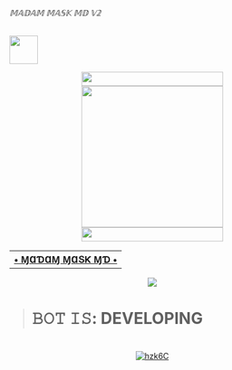 ###### 𝕄𝔸𝔻𝔸𝕄 𝕄𝔸𝕊𝕂 𝕄𝔻 𝕍𝟚

<p align="left">
  <a href="https://github.com/MADAM-MASK-OFFICIAL/MADAM-MASK-MD-V2"><img src="http://readme-typing-svg.herokuapp.com?font=Arial+black&color=DCC12E&lines=MADAM+MASK+MD+BOT;+BY+MADAM+MASK+TEAM...%F0%9F%91%8B" height="50px"
</p>
    
<div align='center'>
<a href="https://github.com/MADAM-MASK-OFFICIAL"><img src="https://graph.org/file/1e3128294af46f23ddf34.gif" width="250" height="25">
</div>

<div align='center'>
<a href="https://github.com/MADAM-MASK-OFFICIAL/MADAM-MASK-MD-V2"><img src="https://i.ibb.co/PFdnLRq/replicate-prediction-b4ajl4bbgqg534z3xurddwigvu.png" width="250" height="250">
</div>

<div align='center'>
<a href="(https://github.com/MADAM-MASK-OFFICIAL)"><img src="https://graph.org/file/1e3128294af46f23ddf34.gif" width="250" height="25">
</div>
  
<div align='center'>
<table><tr><th><b> • ⱮⱭƊⱭⱮ ⱮⱭՏƘ ⱮƊ • </b></th><a href="https://github.com/MADAM-MASK-OFFICIAL/MADAM-MASK-MD-V2"></a></td><a href="https://github.com/MADAM-MASK-OFFICIAL"></a></table>
</div>

<div align="center">
<img src="https://komarev.com/ghpvc/?username=MADAM-MASK-OFFICIA&style=flat-square">
</div>

><h1>𝙱𝙾𝚃 𝙸𝚂: DEVELOPING<h1>

<div align="center">
<a href="https://github.com/MADAM-MASK-OFFICIAL/MADAM-MASK-MD_BOT"><img src="https://i.ibb.co/mNxf5vM/hzk6C.gif" alt="hzk6C" border="0"></a>
</div>

